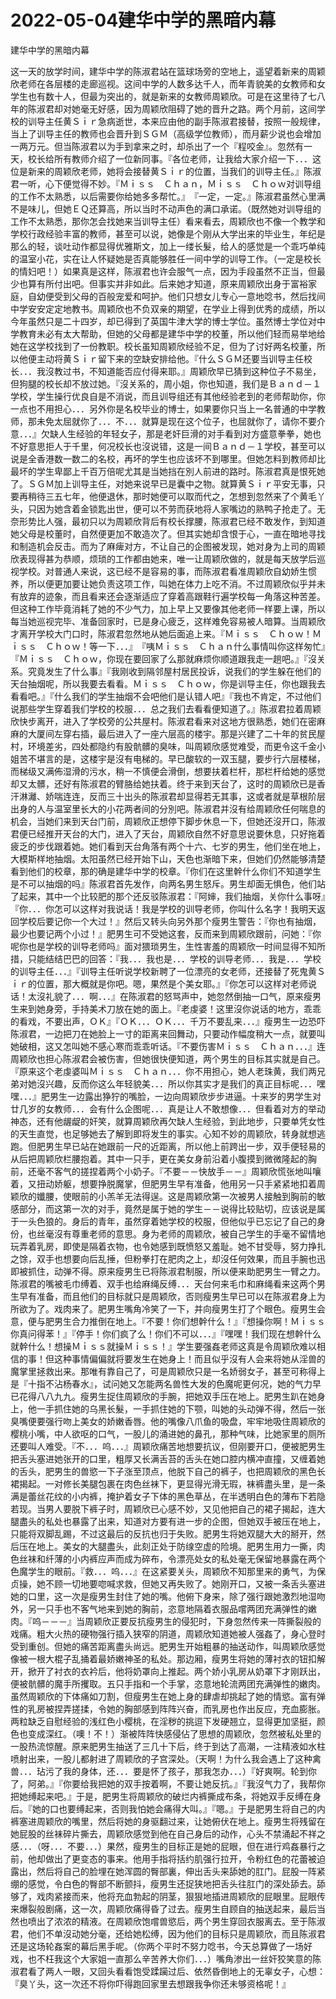 # 2022-05-04建华中学的黑暗内幕



建华中学的黑暗内幕



这一天的放学时间，建华中学的陈淑君站在篮球场旁的空地上，遥望着新来的周颖欣老师在各层楼的走廊巡视。这间中学的人数多达千人，而年青貌美的女教师和女学生也有数十人，但最为突出的，就是新来的女教师周颖欣。可是在这里待了七八年的陈淑君却对她毫无好感，因为周颖欣阻碍了她的晋升之路。两个月前，这间学校的训导主任黄Ｓｉｒ急病逝世，本来应由他的副手陈淑君接替，按照一般规律，当上了训导主任的教师也会晋升到ＳＧＭ（高级学位教师），而月薪少说也会增加一两万元。但当陈淑君以为手到拿来之时，却杀出了一个『程咬金』。忽然有一天，校长给所有教师介绍了一位新同事。『各位老师，让我给大家介绍一下．．．这位是新来的周颖欣老师，她将会接替黄Ｓｉｒ的位置，当我们的训导主任。』陈淑君一听，心下便觉得不妙。『Ｍｉｓｓ　Ｃｈａｎ，Ｍｉｓｓ　Ｃｈｏｗ对训导组的工作不太熟悉，以后需要你给她多多帮忙。』　『一定，一定。』陈淑君虽然心里满不是味儿，但她ＥＱ还算高，所以当时不动声色的满口承诺。（既然她对训导组的工作不太熟悉，那你怎会找她来当训导主任）看来看去，周颖欣也不像一个教学和学校行政经验丰富的教师，甚至可以说，她像是个刚从大学出来的毕业生，年纪是那么的轻，谈吐动作都显得优雅斯文，加上一缕长髮，给人的感觉是一个乖巧单纯的温室小花，实在让人怀疑她是否真能够胜任一间中学的训导工作。（一定是校长的情妇吧！）如果真是这样，陈淑君也许会服气一点，因为手段虽然不正当，但最少也算有所付出吧。但事实并非如此。后来她才知道，原来周颖欣出身于富裕家庭，自幼便受到父母的百般宠爱和呵护。他们只想女儿专心一意地唸书，然后找间中学安安定定地教书。周颖欣也不负双亲的期望，在学业上得到优秀的成绩，所以今年虽然只是二十四岁，却已得到了英国牛津大学的博士学位。虽然博士学位对中学教育未必有太大帮助，但她的父母都是建华中学的校董，所以他们轻而易举地给她在这学校找到了一份教职。校长虽知周颖欣经验不足，但为了讨好两名校董，所以他便主动将黄Ｓｉｒ留下来的空缺安排给他。『什么ＳＧＭ还要当训导主任校长．．．我沒教过书，不知道能否应付得来耶。』周颖欣早已猜到这种位子不易坐，但狗腿的校长却不放过她。『沒关系的，周小姐，你也知道，我们是Ｂａｎｄ－１学校，学生操行优良自是不消说，而且训导组还有其他经验老到的老师帮助你，你一点也不用担心．．．另外你是名校毕业的博士，如果要你只当上一名普通的中学教师，那未免太屈就你了．．．不．．．就算是现在这个位子，也屈就你了，请你不要介意．．．』欠缺人生经验的年轻女子，那是老奸巨滑的对手看到对方盛意拳拳，她也不好意思拒人于千里，何况校长也沒说错，这是一间Ｂａｎｄ－１学校，甚至可以说是全香港数一数二的名校，再坏的学生也应该坏不到哪里。但她怎料到教师却比最坏的学生卑鄙上千百万倍呢尤其是当她挡在別人前进的路时。陈淑君真是恨死她了。ＳＧＭ加上训导主任，对她来说早已是囊中之物。就算黄Ｓｉｒ平安无事，只要再稍待三五七年，他便退休，那时她便可以取而代之，怎想到忽然来了个黄毛丫头，只因为她含着金锁匙出世，便可以不劳而获地将人家嘴边的熟鸭子抢走了。无奈形势比人强，最初只以为周颖欣背后有校长撑腰，陈淑君已经不敢发作，到知道她父母是校董时，自然便更加不敢造次了。但其实她却含恨于心，一直在暗地寻找和制造机会反击。而为了麻痺对方，不让自己的企图被发现，她对身为上司的周颖欣表现得甚为恭顺，烦琐的工作都由她来，唯一让周颖欣做的，就是每天放学后巡视学校。对普通人来说，这已经不是容易的事，而陈淑君看准周颖欣自幼娇生惯养，所以便更加要让她负责这项工作，叫她在体力上吃不消。不过周颖欣似乎并未有放弃的迹象，而且看来还会逐渐适应了穿着高跟鞋行遍学校每一角落这种苦差。但这种工作毕竟消耗了她的不少气力，加上早上又要像其他老师一样要上课，所以每当她巡视完毕、准备回家时，已是身心疲乏，这样难免容易被人暗算。当周颖欣才离开学校大门口时，陈淑君忽然地从她后面追上来。『Ｍｉｓｓ　Ｃｈｏｗ！Ｍｉｓｓ　Ｃｈｏｗ！等一下．．．』　『咦Ｍｉｓｓ　Ｃｈａｎ什么事情叫你这样匆忙』『Ｍｉｓｓ　Ｃｈｏｗ，你现在要回家了么那就麻烦你顺道跟我走一趟吧。』『沒关系。究竟发生了什么事』『我刚收到隔邻屋村居民投诉，说我们的学生躲在他们的天台抽烟呢，所以我要去看看。Ｍｉｓｓ　Ｃｈｏｗ，你是训导主任，你也跟我去看看吧。』『什么我们的学生抽烟不会吧他们是认错人吧』『我也不肯定，不过他们说那些学生穿着我们学校的校服．．．总之我们去看看便知道了。』陈淑君拉着周颖欣快步离开，进入了学校旁的公共屋村。陈淑君看来对这地方很熟悉，她们在密麻麻的大厦间左穿右插，最后进入了一座六层高的楼宇。那是兴建了二十年的贫民屋村，环境差劣，四处都隐约有股骯髒的臭味，叫周颖欣感觉难受，而更令这千金小姐苦不堪言的是，这楼宇是沒有电梯的。早已酸软的一双玉腿，要步行六层楼梯，而梯级又满佈湿滑的污水，稍一不慎便会滑倒，想要扶着栏杆，那栏杆给她的感觉却又太髒，还好有陈淑君的臂胳给她扶着。终于来到天台了，这时的周颖欣已是香汗淋灕、娇喘连连，反而三十出头的陈淑君却显得若无其事，这或者就是草根阶层出身的人与温室里长大的小花两者间的分別吧。陈淑君并沒有给周颖欣任何喘息的机会，当她们来到天台门前，周颖欣正想停下脚步休息一下，但她还沒开口，陈淑君便已经推开天台的大门，进入了天台，周颖欣自然不好意思说要休息，只好拖着疲乏的步伐跟着她。她们看到天台角落有两个十六、七岁的男生，他们坐在地上，大模斯样地抽烟。太阳虽然已经开始下山，天色也渐暗下来，但她们仍然能够清楚看到他们的校章，那的确是建华中学的校章。『你们在这里幹什么你们不知道学生是不可以抽烟的吗』陈淑君首先发作，向两名男生怒斥。男生却面无惧色，他们站了起来，其中一个比较肥的那个还反驳陈淑君：『阿婶，我们抽烟，关你什么事呀』『你．．．你怎可以这样对我说话！我是学校的训导老师，你叫什么名字！我明天返回学校后要记你一个大过！』然后又转头向另外那个瘦男生警告：『你也有抽烟，最少也要记两个小过！』肥男生可不受她这套，反而来到周颖欣跟前，问她：『你呢你也是学校的训导老师吗』面对猥琐男生，生性害羞的周颖欣一时间显得不知所措，只能结结巴巴的回答：『我．．．我也是．．．学校的训导老师．．．我是．．．学校的训导主任．．．』『训导主任听说学校新聘了一位漂亮的女老师，还接替了死鬼黄Ｓｉｒ的位置，那大概就是你吧。嗯，果然是个美女耶。』『你怎可以这样对老师说话！太沒礼貌了．．．啊．．．』在陈淑君的怒骂声中，她忽然倒抽一口气，原来瘦男生来到她身旁，手持美术刀放在她的面上。『老虔婆！这里沒你说话的地方，乖乖的看戏，不要出声，ＯＫ』『ＯＫ．．．ＯＫ．．．千万不要乱来．．．』瘦男生一边恐吓陈淑君，一边把刀在她脸上一寸的距离来回舞动，只要动作幅度稍大一点，就要叫她破相，这又怎叫她不感心寒而乖乖听话。『不要伤害Ｍｉｓｓ　Ｃｈａｎ．．．』连周颖欣也担心陈淑君会被伤害，但她很快便知道，两个男生的目标其实就是自己。『原来这个老虔婆叫Ｍｉｓｓ　Ｃｈａｎ．．．你不用担心，她人老珠黄，我们两兄弟对她沒兴趣，反而你这么年轻貌美．．．所以你其实才是我们的真正目标呢．．．嘿嘿．．．』肥男生一边露出狰狞的嘴脸，一边向周颖欣步步进逼。十来岁的男学生对廿几岁的女教师．．．会有什么企图呢．．．真是让人不敢想像．．．但看着对方的举动神态，还有他龌龊的奸笑，就算周颖欣再欠缺人生经验，到此地步，只要单凭女性的天生直觉，也足够她去了解到即将发生的事实。心知不妙的周颖欣，转身就想逃跑。但肥男生早已站在她跟前一尺的近距离，所以他上前跨出一步，双手便轻易的从后把周颖欣栏腰抱着。其中一只手，更在美女身前沿着小腹摸到微微隆起的胸前，还毫不客气的搓捏着两个小奶子。『不要－－快放手－－』周颖欣慌张地叫嚷着，又扭动娇躯，想要挣脱魔掌，但肥男生早有准备，他用另一只手紧紧地扣着周颖欣的孅腰，使眼前的小羔羊无法得逞。这是周颖欣第一次被男人接触到胸前的敏感部分，而这第一次的对手，竟然是属于她的学生－－说得比较贴切，应该说是属于一头色狼的。身后的青年，虽然穿着她学校的校服，但他似乎已忘记了自己的身份，也丝毫沒有尊重老师的意思。身为老师的周颖欣，被自己学生的手毫不留情地玩弄着乳房，即使是隔着衣物，也令她感到既愤怒又羞耻。她不甘受辱，努力挣扎之馀，双手也想要向后乱捶，但粉拳打在肥肉之上，却沒任何效果，而且手腕也迅即被抓住，动弹不得。原来瘦男生已将陈淑君制服，所以便来助肥男生一臂之力。陈淑君的嘴被毛巾缚着、双手也给麻绳反缚．．．天台何来毛巾和麻绳看来这两个男生早有准备，而且他们的目标就只是周颖欣，否则瘦男生早已可以在陈淑君身上为所欲为了。戏肉来了。肥男生嘴角冷笑了一下，并向瘦男生打了个眼色。瘦男生会意，便与肥男生合力推倒在地上。『不要！你们想幹什么！』『想操你啊！Ｍｉｓｓ你真问得苯！』『停手！你们疯了么！你们不可以．．．』『嘿嘿！我们现在想幹什么就幹什么！想操Ｍｉｓｓ就操Ｍｉｓｓ！』学生要强姦老师这真是令周颖欣难以相信的事！但这种事情偏偏就将要发生在她身上！而且似乎沒有人会来将她从淫兽的魔掌里拯救出来。那唯有靠自己了，可是周颖欣只是一名娇弱女子，甚至可称得上是『十指不沾杨春水』，试问她又怎能两名兽性大发的色魔呢更何况，她的气力早已花得八八九九。瘦男生捉住周颖欣的手腕，把她双手压在地上。肥男生趴在她身上，他一手抓住她的乌黑长髮，一手抓住她的下颚，叫她的头动弹不得，然后一张臭嘴便要强行吻上美女的娇嫩香唇。他的嘴像八爪鱼的吸盘，牢牢地吸住周颖欣的樱桃小嘴，中人欲呕的口气，一股儿的涌进她的鼻孔，那种气味，比她家里的厕所还要叫人难受。『不．．．呜．．．』周颖欣痛苦地想要抗议，但刚要开口，便被肥男生把舌头塞进她张开的口里，粗厚又长满舌苔的舌头在她口腔内横冲直撞，又缠着她的舌头，肥男生的兽慾一下子涨至顶点，他脱下自己的裤子，也把周颖欣的黑色长裙揭起。一对修长美腿包裹在肉色丝袜下，更显得光滑无瑕，袜裤盡头里，是一条满是蕾丝花纹的小内裤，掩护着女子下体的黑色草丛，在半透明白色的薄布下若隐若现。当男人要脱下裤子时，周颖欣已心感不妙，又见他把自己的裙子揭起，连大腿盡头的私处也暴露了出来，知道对方要有进一步的企图，但她双手被压在地上，只能将双脚乱踢，不过这最后的反抗也归于失败。肥男生将她双腿大大的掰开，然后压在地上。美女的大腿盡头，此刻正处于防缐空虚的险境。肥男生用力一撕，肉色丝袜和纤薄的小内裤应声而成为碎布，令漂亮处女的私处毫无保留地暴露在两个色魔学生的眼前。『救．．．呜．．．』在这紧要关头，周颖欣不知那里来的勇气，为保贞操，她不顾一切地要唿喊求救，但她又再失败了。她刚开口，又被一条舌头塞进她的口里，这一次是瘦男生封住了她的嘴。他俯下身来，除了强行跟她激烈地湿吻外，另一只手也不客气地来到她的胸前，恣意地隔着衣服品嚐两团充满弹性的嫩肉。『呜－－－』当周颖欣正要反抗瘦男生的侵犯时，下身忽然传来一阵撕裂般的戏痛。粗大火热的硬物强行插入狭窄的阴道，周颖欣知道她被人强姦了，身心登时受到重创。但她的痛苦距离盡头尚远。肥男生开始粗暴的抽送动作，叫周颖欣感觉像被一根大棍子乱捅着最娇嫩神圣的私处。那边厢，瘦男生将她的薄衬衣的钮扣解开，掀开了衬衣的衣衿后，他将奶罩向上推起。两个娇小乳房从奶罩下才刚跃出，便被骯髒的魔手所攫取。五只手指和一个手掌，恣意地轮流两团充满弹性的嫩肉。虽然周颖欣的下体痛如刀割，但瘦男生在她上身的肆虐却挑起了她的情慾。富有弹性的乳房被捏弄搓揉，令她的胸部感到阵阵兴奋，而乳房也作出反应，充血膨胀。两粒缺乏自慰经验的浅红色小樱桃，在淫秽的挑逗下发硬翘立，显得更加坚挺，颜色也变成深红。（噢！不！）渐被阵阵快感侵佔了思想的周颖欣，忽然被私处里的一股热流惊醒。原来肥男生抽送了三几十下后，终于到达了高潮，一注精液如水柱喷射出来，一股儿都射进了周颖欣的子宫深处。（天啊！为什么我会遇上了这种禽兽．．．玷污了我的身体，还．．．要是怀了孩子，那我怎办．．．）『好爽啊。轮到你了，阿弟。』『你要给我把她的双手按着啊，不要让她反抗。』『我沒气力了，我帮你把她缚起来吧。』于是，肥男生将周颖欣的破烂内裤撕成布条，将她双手反缚在身后。『她的口也要缚起来，否则我怕她会痛得大叫。』『嗯。』于是肥男生将自己的内裤塞进周颖欣的嘴里，然后将她的身驱翻过来，让她俯伏在地上。瘦男生将残留在她屁股的丝袜碎片撕去，周颖欣感觉到他在自己身后的动作，心头不禁涌起不祥之感．．．（呀．．．不要．．．）果然，瘦男生的目标正是她的屁眼，但在进行鸡姦暴行之前，他却做出了更变态的事来。他用手指将括约肌强行拉开，令粉红色的花蕾被迫露出，然后将自己的脸埋在她浑圆的臀部裏，伸出舌头来舔她的肛门。屁股一阵紧绷的感觉，令白色的臀部不断颤抖，瘦男生还捉狭地把舌头往肛门的深处舔去。舔够了，戏肉紧接而来，他将充血勃起的阴茎，狠狠地插进周颖欣的屁眼里。屁眼传来爆裂般剧痛，这一次，周颖欣痛得昏了过去。瘦男生自顾自的抽送起来，最后当然也喷出了浓浓的精液。在周颖欣饱嚐兽慾后，两个男生穿回衣服离去。至于陈淑君，他们不单沒动她分毫，还给她松缚，因为他们的目标只是周颖欣，而且陈淑君还是这场轮姦案的幕后黑手呢。（你两个平时不努力唸书，今天总算做了一场好戏，也不枉我这个大家姐一直那么辛苦养大你们．．．）嘴角渗出一丝奸狡笑意的陈淑君看了两人一眼，又回头看看饱受蹂躏过后、依然昏倒地上的无辜女子，心想：『臭丫头，这一次还不将你吓得跑回家里去想跟我争你还未够资格呢！』


